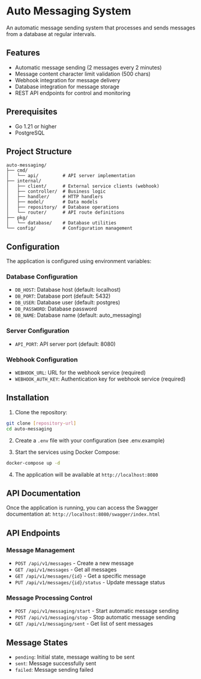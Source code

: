 # Auto Messaging System

An automatic message sending system that processes and sends messages from a database at regular intervals.

## Features

- Automatic message sending (2 messages every 2 minutes)
- Message content character limit validation (500 chars)
- Webhook integration for message delivery
- Database integration for message storage
- REST API endpoints for control and monitoring

## Prerequisites

- Go 1.21 or higher
- PostgreSQL

## Project Structure

```
auto-messaging/
├── cmd/
│   └── api/         # API server implementation
├── internal/
│   ├── client/      # External service clients (webhook)
│   ├── controller/  # Business logic
│   ├── handler/     # HTTP handlers
│   ├── model/       # Data models
│   ├── repository/  # Database operations
│   └── router/      # API route definitions
├── pkg/
│   └── database/    # Database utilities
└── config/          # Configuration management
```

## Configuration

The application is configured using environment variables:

### Database Configuration
- `DB_HOST`: Database host (default: localhost)
- `DB_PORT`: Database port (default: 5432)
- `DB_USER`: Database user (default: postgres)
- `DB_PASSWORD`: Database password
- `DB_NAME`: Database name (default: auto_messaging)

### Server Configuration
- `API_PORT`: API server port (default: 8080)

### Webhook Configuration
- `WEBHOOK_URL`: URL for the webhook service (required)
- `WEBHOOK_AUTH_KEY`: Authentication key for webhook service (required)

## Installation

1. Clone the repository:
```bash
git clone [repository-url]
cd auto-messaging
```

2. Create a `.env` file with your configuration (see .env.example)

3. Start the services using Docker Compose:
```bash
docker-compose up -d
```

4. The application will be available at `http://localhost:8080`

## API Documentation

Once the application is running, you can access the Swagger documentation at:
`http://localhost:8080/swagger/index.html`

## API Endpoints

### Message Management
- `POST /api/v1/messages` - Create a new message
- `GET /api/v1/messages` - Get all messages
- `GET /api/v1/messages/{id}` - Get a specific message
- `PUT /api/v1/messages/{id}/status` - Update message status

### Message Processing Control
- `POST /api/v1/messaging/start` - Start automatic message sending
- `POST /api/v1/messaging/stop` - Stop automatic message sending
- `GET /api/v1/messaging/sent` - Get list of sent messages

## Message States
- `pending`: Initial state, message waiting to be sent
- `sent`: Message successfully sent
- `failed`: Message sending failed
